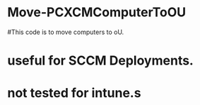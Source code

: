 ﻿# Move-PCXCMComputerToOU
#This code is to move computers to oU.
# useful for SCCM Deployments.
# not tested for intune.s

